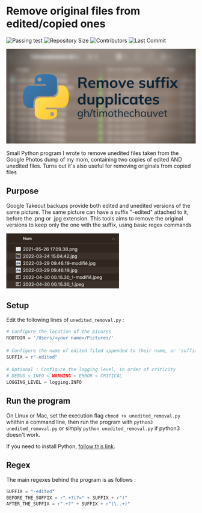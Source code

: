 # Remove original files from edited/copied ones
![Passing test](https://img.shields.io/github/checks-status/timothechauvet/remove-unsuffixed-files/main?label=passing%20test&logo=python&logoColor=white)
![Repository Size](https://img.shields.io/github/languages/code-size/timothechauvet/remove-unsuffixed-files)
![Contributors](https://img.shields.io/github/contributors-anon/timothechauvet/remove-unsuffixed-files)
![Last Commit](https://img.shields.io/github/last-commit/timothechauvet/remove-unsuffixed-files)

![Cover Remove suffix duplicates with the Python logo](./.github/gh_cover.png)

Small Python program I wrote to remove unedited files taken from the Google Photos dump of my mom, containing two copies of edited AND unedited files. Turns out it's also useful for removing originals from copied files

## Purpose
Google Takeout backups provide both edited and unedited versions of the same picture. The same picture can have a suffix "-edited" attached to it, before the .png or .jpg extension. This tools aims to remove the original versions to keep only the one with the suffix, using basic regex commands

<img src="./.github/edited_example.png" alt="Illustration of edited pictures with the unedited versions" width="300px"/>

## Setup
Edit the following lines of `unedited_removal.py` :
```python
# Configure the location of the picures
ROOTDIR = '/Users/<your name>/Pictures/'

# Configure the name of edited filed appended to their name, or 'suffix'
SUFFIX = r"-edited"

# Optional : Configure the logging level, in order of criticity
# DEBUG < INFO < WARNING < ERROR < CRITICAL
LOGGING_LEVEL = logging.INFO
```

## Run the program
On Linux or Mac, set the execution flag `chmod +x unedited_removal.py` whithin a command line, then run the program with `python3 unedited_removal.py` or simply `python unedited_removal.py` if python3 doesn't work.

If you need to install Python, [follow this link](https://www.python.org/downloads/).

## Regex
The main regexes behind the program is as follows :
```python
SUFFIX = "-edited"
BEFORE_THE_SUFFIX = r".+?(?=" + SUFFIX + r")"
AFTER_THE_SUFFIX = r".+?" + SUFFIX + r"(\..+)"
```

